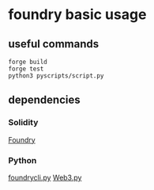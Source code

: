 # foundry basic usage

## useful commands

```
forge build
forge test
python3 pyscripts/script.py
```

## dependencies

### Solidity

[Foundry](https://book.getfoundry.sh)

### Python

[foundrycli.py](https://github.com/ZeroEkkusu/foundrycli.py)
[Web3.py](https://web3py.readthedocs.io/en/stable/quickstart.html)